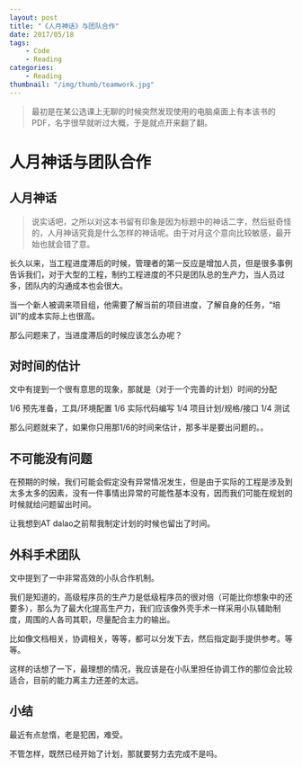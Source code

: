 ```yaml
---
layout: post
title: "《人月神话》与团队合作"
date: 2017/05/18
tags:
    - Code
    - Reading
categories:
    - Reading
thumbnail: "/img/thumb/teamwork.jpg"
---
```


> 最初是在某公选课上无聊的时候突然发现使用的电脑桌面上有本该书的PDF，名字很早就听过大概，于是就点开来翻了翻。

# 人月神话与团队合作

## 人月神话
> 说实话吧，之所以对这本书留有印象是因为标题中的神话二字，然后挺奇怪的，人月神话究竟是什么怎样的神话呢。由于对月这个意向比较敏感，最开始也就会错了意。

长久以来，当工程进度滞后的时候，管理者的第一反应是增加人员，但是很多事例告诉我们，对于大型的工程，制约工程进度的不只是团队总的生产力，当人员过多，团队内的沟通成本也会很大。

当一个新人被调来项目组，他需要了解当前的项目进度，了解自身的任务，“培训”的成本实际上也很高。

那么问题来了，当进度滞后的时候应该怎么办呢？

<!--more-->

## 对时间的估计

文中有提到一个很有意思的现象，那就是（对于一个完善的计划）时间的分配
> 
1/6  预先准备，工具/环境配置
1/6  实际代码编写
1/4  项目计划/规格/接口
1/4  测试

那么问题就来了，如果你只用那1/6的时间来估计，那多半是要出问题的。。

## 不可能没有问题

在预期的时候，我们可能会假定没有异常情况发生，但是由于实际的工程是涉及到太多太多的因素，没有一件事情出异常的可能性基本没有，因而我们可能在规划的时候就给问题留出时间。

让我想到AT dalao之前帮我制定计划的时候也留出了时间。

## 外科手术团队

文中提到了一中非常高效的小队合作机制。

我们是知道的，高级程序员的生产力是低级程序员的很对倍（可能比你想象中的还要多），那么为了最大化提高生产力，我们应该像外壳手术一样采用小队辅助制度，周围的人各司其职，尽量配合主力的输出。

比如像文档相关，协调相关，等等，都可以分发下去，然后指定副手提供参考。等等。

这样的话想了一下，最理想的情况，我应该是在小队里担任协调工作的那位会比较适合，目前的能力离主力还差的太远。

## 小结

最近有点怠惰，老是犯困，难受。

不管怎样，既然已经开始了计划，那就要努力去完成不是吗。
